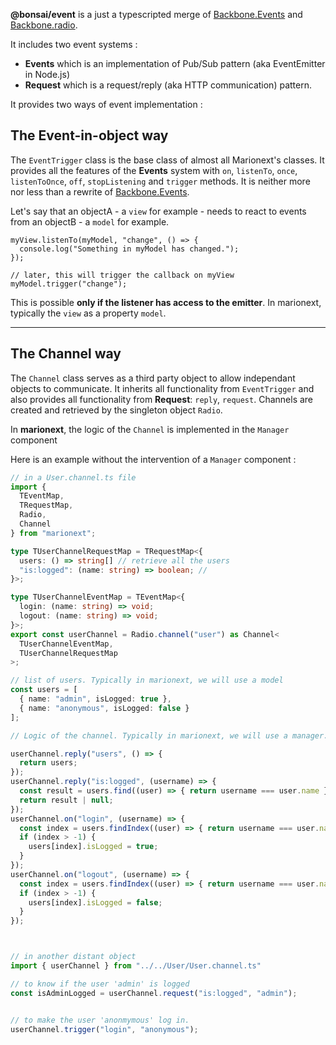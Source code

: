 **@bonsai/event** is a just a typescripted merge of [Backbone.Events](https://github.com/jashkenas/backbone/blob/master/backbone.js?plain=1#L71) and [Backbone.radio](https://github.com/marionettejs/backbone.radio#readme).

It includes two event systems :

- **Events** which is an implementation of Pub/Sub pattern (aka EventEmitter in Node.js)
- **Request** which is a request/reply (aka HTTP communication) pattern.


It provides two ways of event implementation :

## The **Event-in-object way**

  The `EventTrigger` class is the base class of almost all Marionext's classes. It provides all the features of the **Events** system with `on`, `listenTo`, `once`, `listenToOnce`, `off`, `stopListening` and `trigger` methods. It is neither more nor less than a rewrite of [Backbone.Events](https://github.com/jashkenas/backbone/blob/master/backbone.js#L71).

  Let's say that an objectA - a `view` for example - needs to react to events from an objectB - a `model` for example.
  ```
  myView.listenTo(myModel, "change", () => {
    console.log("Something in myModel has changed.");
  });

  // later, this will trigger the callback on myView
  myModel.trigger("change");
  ```

  This is possible **only if the listener has access to the emitter**. In marionext, typically the `view` as a property `model`.

---

## The **Channel way**

  The `Channel` class serves as a third party object to allow independant objects to communicate. It inherits all functionality from `EventTrigger` and also provides all functionality from **Request**: `reply`, `request`. Channels are created and retrieved by the singleton object `Radio`.

  In **marionext**, the logic of the `Channel` is implemented in the `Manager` component


  Here is an example without the intervention of a `Manager` component :
  ```ts
  // in a User.channel.ts file
  import {
    TEventMap,
    TRequestMap,
    Radio,
    Channel
  } from "marionext";

  type TUserChannelRequestMap = TRequestMap<{
    users: () => string[] // retrieve all the users
    "is:logged": (name: string) => boolean; //
  }>;

  type TUserChannelEventMap = TEventMap<{
    login: (name: string) => void;
    logout: (name: string) => void;
  }>;
  export const userChannel = Radio.channel("user") as Channel<
    TUserChannelEventMap,
    TUserChannelRequestMap
  >;

  // list of users. Typically in marionext, we will use a model
  const users = [
    { name: "admin", isLogged: true },
    { name: "anonymous", isLogged: false }
  ];

  // Logic of the channel. Typically in marionext, we will use a manager.

  userChannel.reply("users", () => {
    return users;
  });
  userChannel.reply("is:logged", (username) => {
    const result = users.find((user) => { return username === user.name });
    return result | null;
  });
  userChannel.on("login", (username) => {
    const index = users.findIndex((user) => { return username === user.name });
    if (index > -1) {
      users[index].isLogged = true;
    }
  });
  userChannel.on("logout", (username) => {
    const index = users.findIndex((user) => { return username === user.name });
    if (index > -1) {
      users[index].isLogged = false;
    }
  });



  // in another distant object
  import { userChannel } from "../../User/User.channel.ts"

  // to know if the user 'admin' is logged
  const isAdminLogged = userChannel.request("is:logged", "admin");


  // to make the user 'anonmymous' log in.
  userChannel.trigger("login", "anonymous");

  ```

